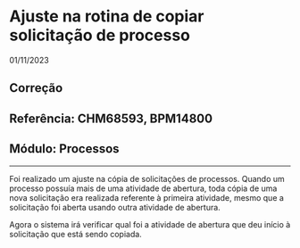 # Ajuste na rotina de copiar solicitação de processo
01/11/2023
## Correção
## Referência: CHM68593, BPM14800
## Módulo: Processos
***

Foi realizado um ajuste na cópia de solicitações de processos. Quando um processo possuía mais de uma atividade de abertura, toda cópia de uma nova solicitação era realizada referente à primeira atividade, mesmo que a solicitação foi aberta usando outra atividade de abertura.

Agora o sistema irá verificar qual foi a atividade de abertura que deu início à solicitação que está sendo copiada.